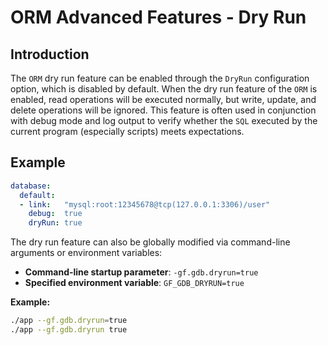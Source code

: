 # ORM Advanced Features - Dry Run

## Introduction

The `ORM` dry run feature can be enabled through the `DryRun` configuration option, which is disabled by default. When the dry run feature of the `ORM` is enabled, read operations will be executed normally, but write, update, and delete operations will be ignored. This feature is often used in conjunction with debug mode and log output to verify whether the `SQL` executed by the current program (especially scripts) meets expectations.

## Example

```yaml
database:
  default:
  - link:   "mysql:root:12345678@tcp(127.0.0.1:3306)/user"
    debug:  true
    dryRun: true
```

The dry run feature can also be globally modified via command-line arguments or environment variables:

- **Command-line startup parameter**: `-gf.gdb.dryrun=true`
- **Specified environment variable**: `GF_GDB_DRYRUN=true`

**Example:**

```sh
./app --gf.gdb.dryrun=true
./app --gf.gdb.dryrun true
```
